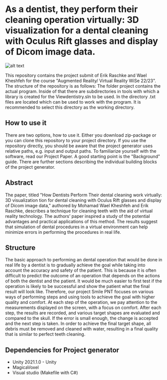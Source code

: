 # As a dentist, they perform their cleaning operation virtually: 3D visualization for a dental cleaning with Oculus Rift glasses and display of Dicom image data.



![alt text](https://github.com/waeel1937/Viewdentistry/blob/main/954af802-3536-4bf1-8161-270b6b8107bd%20(1).jpg)

 

 This repository contains the project submit of Erik Raschke and Wael Kheshfeh for the course "Augmented Reality/ Virtual Reality WiSe 22/23". The structure of the repository is as follows: The folder project contains the actual program. Inside of that there are subdirectories in tools with which a library is created for the Viewdentistry.sln  to be used. In the directory .txt files are located which can be used to work with the program. It is recommended to select this directory as the working directory. 
 
 
## How to use it


There are two options, how to use it. Either you download zip-package or you can clone this repository to your project directory. If you use the repository directly, you should be aware that the project generator uses relative paths, e.g. input and output paths. To familiarize yourself with the software, read our Project Paper. A good starting point is the "Background" guide. There are further sections describing the individual building blocks of the project generator.




## Abstract
The paper, titled "How Dentists Perform Their
dental cleaning work virtually: 3D visualization
tion for dental cleaning with Oculus Rift glasses
and display of Dicom image data," authored by
Mohamad Wael Kheshfeh and Erik Raschke, describes a technique for cleaning teeth with the
aid of virtual reality technology. The authors’
paper inspired a study of the potential advantages and practical applications of this method.
The results suggest that simulation of dental
procedures in a virtual environment can help
minimize errors in performing the procedures in
real life.


## Structure

The basic approach to performing an dental operation that would be done in real life by a dentist is to gradually achieve the goal while taking into account the accuracy and safety of the
patient. This is because it is often difficult to
predict the outcome of an operation that depends on the actions of both the dentist and
the patient. It would be much easier to first
test if the operation is likely to be successful
and show the patient what the final result will
look like. Therefore, our project Smile PNT focuses on various ways of performing steps and
using tools to achieve the goal with higher quality and comfort. At each step of the operation,
we pay attention to the measurements displayed
on the screen, with a focus on comfort. After
each step, the results are recorded, and various
target shapes are evaluated and compared to the
skull. If the error is small enough, the change is
accepted and the next step is taken. In order
to achieve the final target shape, all debris must
be removed and cleaned with water, resulting
in a final quality that is similar to perfect teeth
cleaning.




## Dependencies for Project generator

* Unity 2021.1.0 - Unity 
* MagicaVoxel
* Visual studio (Makefile with C#) 




